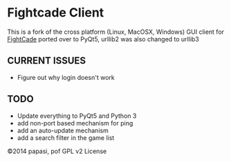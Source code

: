 # Fightcade Client

This is a fork of the cross platform (Linux,  MacOSX, Windows) GUI client for
[FightCade](http://www.fightcade.com) ported over to PyQt5, urllib2 was also changed to urllib3

## CURRENT ISSUES
* Figure out why login doesn't work

## TODO
* Update everything to PyQt5 and Python 3
* add non-port based mechanism for ping
* add an auto-update mechanism
* add a search filter in the game list

&copy;2014 papasi, pof GPL v2 License
